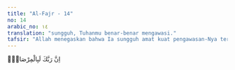 ```yaml
---
title: "Al-Fajr - 14"
no: 14
arabic_no: ١٤
translation: "sungguh, Tuhanmu benar-benar mengawasi."
tafsir: "Allah menegaskan bahwa Ia sungguh amat kuat pengawasan-Nya terhadap makhluk-Nya. Tidak ada perbuatan sekecil apa pun yang tidak diketahui-Nya. Oleh karena itu, yang membangkang dan bergelimang dosa seharusnya sadar dan kemudian beriman dan tobat dari dosa-dosanya."
---
```


اِنَّ رَبَّكَ لَبِالْمِرْصَادِۗ
